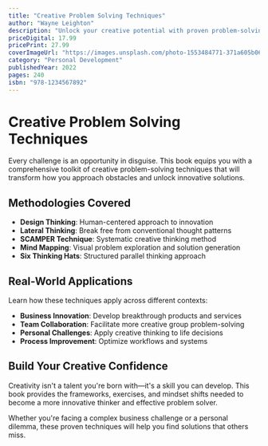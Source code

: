 ```yaml
---
title: "Creative Problem Solving Techniques"
author: "Wayne Leighton"
description: "Unlock your creative potential with proven problem-solving methodologies. Learn design thinking, lateral thinking, and innovative approaches to tackle any challenge."
priceDigital: 17.99
pricePrint: 27.99
coverImageUrl: "https://images.unsplash.com/photo-1553484771-371a605b060b?w=400&h=600&fit=crop"
category: "Personal Development"
publishedYear: 2022
pages: 240
isbn: "978-1234567892"
---
```


# Creative Problem Solving Techniques

Every challenge is an opportunity in disguise. This book equips you with a comprehensive toolkit of creative problem-solving techniques that will transform how you approach obstacles and unlock innovative solutions.

## Methodologies Covered

- **Design Thinking**: Human-centered approach to innovation
- **Lateral Thinking**: Break free from conventional thought patterns
- **SCAMPER Technique**: Systematic creative thinking method
- **Mind Mapping**: Visual problem exploration and solution generation
- **Six Thinking Hats**: Structured parallel thinking approach

## Real-World Applications

Learn how these techniques apply across different contexts:

- **Business Innovation**: Develop breakthrough products and services
- **Team Collaboration**: Facilitate more creative group problem-solving
- **Personal Challenges**: Apply creative thinking to life decisions
- **Process Improvement**: Optimize workflows and systems

## Build Your Creative Confidence

Creativity isn't a talent you're born with—it's a skill you can develop. This book provides the frameworks, exercises, and mindset shifts needed to become a more innovative thinker and effective problem solver.

Whether you're facing a complex business challenge or a personal dilemma, these proven techniques will help you find solutions that others miss.